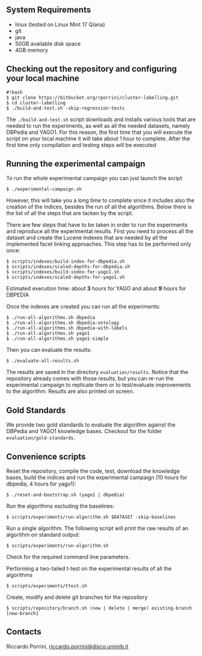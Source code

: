 ## System Requirements

* linux (tested on Linux Mint 17 Qiana)
* git
* java
* 50GB available disk space
* 4GB memory

## Checking out the repository and configuring your local machine

```
#!bash
$ git clone https://bitbucket.org/rporrini/cluster-labelling.git
$ cd cluster-labelling
$ ./build-and-test.sh -skip-regression-tests
```

The ```./build-and-test.sh``` script downloads and installs various tools that are needed to run the experiments, as well as all the needed datasets, namely DBPedia and YAGO1. For this reason, the first time that you will execute the script on your local machine it will take about 1 hour to complete. After the first time only compilation and testing steps will be executed

## Running the experimental campaign

To run the whole experimental campaign you can just launch the script

```
$ ./experimental-campaign.sh 
```

However, this will take you a long time to complete since it includes also the creation of the indices, besides the run of all the algorithms. Below there is the list of all the steps that are tacken by the script.

There are few steps that have to be taken in order to run the experiments and reproduce all the experimental results. First you need to process all the dataset and create the Lucene Indexes that are needed by all the implemented facet linking approaches. This step has to be performed only once:

```
$ scripts/indexes/build-index-for-dbpedia.sh
$ scripts/indexes/scaled-depths-for-dbpedia.sh
$ scripts/indexes/build-index-for-yago1.sh
$ scripts/indexes/scaled-depths-for-yago1.sh
```
Estimated execution time: about __3__ hours for YAGO and about __9__ hours for DBPEDIA

Once the indexes are created you can run all the experiments:

```
$ ./run-all-algorithms.sh dbpedia
$ ./run-all-algorithms.sh dbpedia-ontology
$ ./run-all-algorithms.sh dbpedia-with-labels
$ ./run-all-algorithms.sh yago1
$ ./run-all-algorithms.sh yago1-simple
```

Then you can evaluate the results:

```
$ ./evaluate-all-results.sh
```

The results are saved in the directory ```evaluation/results```. Notice that the repository already comes with those results, but you can re-run the experimental campaign to replicate them or to test/evaluate improvements to the algorithm. Results are also printed on screen.

## Gold Standards

We provide two gold standards to evaluate the algorithm against the DBPedia and YAGO1 knowledge bases. Checkout for the folder ```evaluation/gold-standards```.

## Convenience scripts

Reset the repository, compile the code, test, download the knowledge bases, build the indices and run the experimental campaign (10 hours for dbpedia, 4 hours for yago1):
```
$ ./reset-and-bootstrap.sh (yago1 | dbpedia)
``` 

Run the algorithms excluding the baselines:
```
$ scripts/experiments/run-algorithm.sh $DATASET -skip-baselines
``` 

Run a single algorithm. The following script will print the raw results of an algorithm on standard output:
```
$ scripts/experiments/run-algorithm.sh
``` 
Check for the required command line parameters.


Performing a two-tailed t-test on the experimental results of all the algorithms
```
$ scripts/experiments/ttest.sh
```

Create, modify and delete git branches for the repository
```
$ scripts/repository/branch.sh (new | delete | merge) existing-branch [new-branch] 
```

## Contacts

Riccardo Porrini, [riccardo.porrini@disco.unimib.it](mailto:riccardo.porrini@disco.unimib.it)

